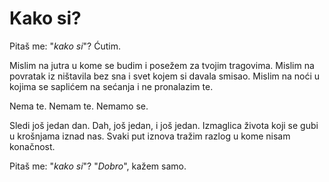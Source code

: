 # Kako si?

Pitaš me: "_kako si_"?
Ćutim.

Mislim na jutra u kome se budim i posežem za tvojim tragovima.
Mislim na povratak iz ništavila bez sna i svet kojem si davala smisao.
Mislim na noći u kojima se saplićem na sećanja i ne pronalazim te.

Nema te.
Nemam te.
Nemamo se.

Sledi još jedan dan.
Dah, još jedan, i još jedan.
Izmaglica života
koji se gubi u krošnjama
iznad nas.
Svaki put iznova tražim razlog
u kome nisam
konačnost.

Pitaš me: "_kako si_"?
"_Dobro_", kažem samo.